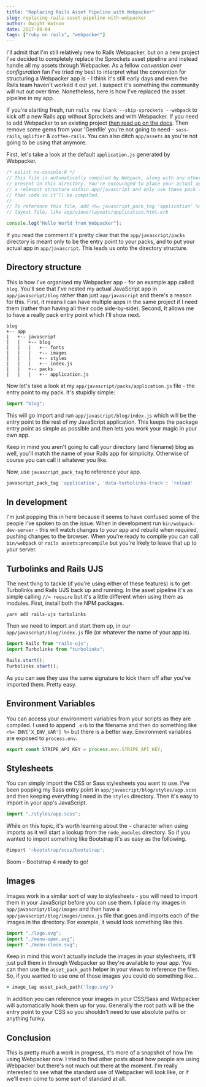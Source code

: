 ```yaml
---
title: "Replacing Rails Asset Pipeline with Webpacker"
slug: replacing-rails-asset-pipeline-with-webpacker
author: Dwight Watson
date: 2017-08-04
tags: ["ruby on rails", "webpacker"]
---
```


I'll admit that I'm still relatively new to Rails Webpacker, but on a new project I've decided to completely replace the Sprockets asset pipeline and instead handle all my assets through Webpacker. As a fellow _convention over configuration_ fan I've tried my best to interpret what the convention for structuring a Webpacker app is - I think it's still early days and even the Rails team haven't worked it out yet. I suspect it's something the community will nut out over time. Nonetheless, here is how I've replaced the asset pipeline in my app.

If you're starting fresh, run `rails new blank --skip-sprockets --webpack` to kick off a new Rails app without Sprockets and with Webpacker. If you need to add Webpacker to an existing project [then read up on the docs](https://github.com/rails/webpacker). Then remove some gems from your 'Gemfile' you're not going to need - `sass-rails`, `uglifier` & `coffee-rails`. You can also ditch `app/assets` as you're not going to be using that anymore.

First, let's take a look at the default `application.js` generated by Webpacker.

```js
/* eslint no-console:0 */
// This file is automatically compiled by Webpack, along with any other files
// present in this directory. You're encouraged to place your actual application logic in
// a relevant structure within app/javascript and only use these pack files to reference
// that code so it'll be compiled.
//
// To reference this file, add <%= javascript_pack_tag 'application' %> to the appropriate
// layout file, like app/views/layouts/application.html.erb

console.log("Hello World from Webpacker");
```

If you read the comment it's pretty clear that the `app/javascript/packs` directory is meant only to be the entry point to your packs, and to put your actual app in `app/javascript`. This leads us onto the directory structure.

## Directory structure

This is how I've organised my Webpacker app - for an example app called `blog`. You'll see that I've nested my actual JavaScript app in `app/javascript/blog` rather than just `app/javascript` and there's a reason for this. First, it means I can have multiple apps in the same project if I need them (rather than having all their code side-by-side). Second, It allows me to have a really pack entry point which I'll show next.

```
blog
+-- app
|   +-- javascript
|   |   +-- blog
|   |   |   +-- fonts
|   |   |   +-- images
|   |   |   +-- styles
|   |   |   +-- index.js
|   |   +-- packs
|   |   |   +-- application.js
```

Now let's take a look at my `app/javascript/packs/application.js` file - the entry point to my pack. It's stupidly simple:

```js
import "blog";
```

This will go import and run `app/javascript/blog/index.js` which will be the entry point to the rest of my JavaScript application. This keeps the package entry point as simple as possible and then lets you work your magic in your own app.

Keep in mind you aren't going to call your directory (and filename) blog as well, you'll match the name of your Rails app for simplicity. Otherwise of course you can call it whatever you like.

Now, use `javascript_pack_tag` to reference your app.

```rb
javascript_pack_tag 'application', 'data-turbolinks-track': 'reload'
```

## In development

I'm just popping this in here because it seems to have confused some of the people I've spoken to on the issue. When in development run `bin/webpack-dev-server` - this will watch changes to your app and rebuild when required, pushing changes to the browser. When you're ready to compile you can call `bin/webpack` or `rails assets:precompile` but you're likely to leave that up to your server.

## Turbolinks and Rails UJS

The next thing to tackle (if you're using either of these features) is to get Turbolinks and Rails UJS back up and running. In the asset pipeline it's as simple calling `//= require` but it's a little different when using them as modules. First, install both the NPM packages.

    yarn add rails-ujs turbolinks

Then we need to import and start them up, in our `app/javascript/blog/index.js` file (or whatever the name of your app is).

```js
import Rails from "rails-ujs";
import Turbolinks from "turbolinks";

Rails.start();
Turbolinks.start();
```

As you can see they use the same signature to kick them off after you've imported them. Pretty easy.

## Environment Variables

You can access your environment variables from your scripts as they are compiled. I used to append `.erb` to the filename and then do something like `<%= ENV['X_ENV_VAR'] %>` but there is a better way. Environment variables are exposed to `process.env`.

```js
export const STRIPE_API_KEY = process.env.STRIPE_API_KEY;
```

## Stylesheets

You can simply import the CSS or Sass stylesheets you want to use. I've been popping my Sass entry point in `app/javascript/blog/styles/app.scss` and then keeping everything I need in the `styles` directory. Then it's easy to import in your app's JavaScript.

```js
import "./styles/app.scss";
```

While on this topic, it's worth learning about the `~` character when using imports as it will start a lookup from the `node_modules` directory. So if you wanted to import something like Bootstrap it's as easy as the following.

```js
@import '~bootstrap/scss/bootstrap';
```

Boom - Bootstrap 4 ready to go!

## Images

Images work in a similar sort of way to stylesheets - you will need to import them in your JavaScript before you can use them. I place my images in `app/javascript/blog/images` and then have a `app/javascript/blog/images/index.js` file that goes and imports each of the images in the directory. For example, it would look something like this.

```js
import "./logo.svg";
import "./menu-open.svg";
import "./menu-close.svg";
```

Keep in mind this won't actually include the images in your stylesheets, it'll just pull them in through Webpacker so they're available to your app. You can then use the `asset_pack_path` helper in your views to reference the files. So, if you wanted to use one of those images you could do something like...

```rb
= image_tag asset_pack_path('logo.svg')
```

In addition you can reference your images in your CSS/Sass and Webpacker will automatically hook them up for you. Generally the root path will be the entry point to your CSS so you shouldn't need to use absolute paths or anything funky.

## Conclusion

This is pretty much a work in progress, it's more of a snapshot of how I'm using Webpacker now. I tried to find other posts about how people are using Webpacker but there's not much out there at the moment. I'm really interested to see what the standard use of Webpacker will look like, or if we'll even come to some sort of standard at all.
